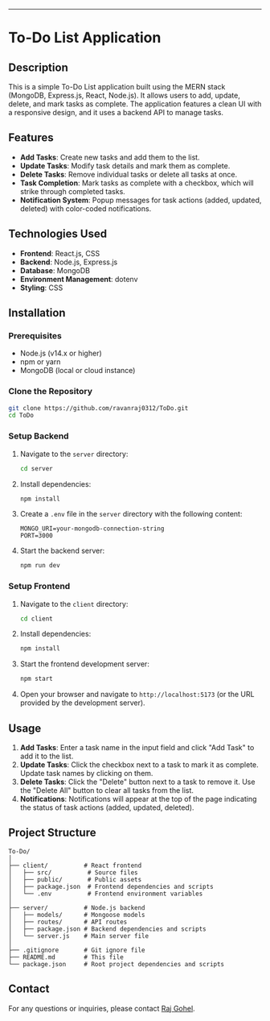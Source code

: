 ---

# To-Do List Application

## Description

This is a simple To-Do List application built using the MERN stack (MongoDB, Express.js, React, Node.js). It allows users to add, update, delete, and mark tasks as complete. The application features a clean UI with a responsive design, and it uses a backend API to manage tasks.

## Features

- **Add Tasks**: Create new tasks and add them to the list.
- **Update Tasks**: Modify task details and mark them as complete.
- **Delete Tasks**: Remove individual tasks or delete all tasks at once.
- **Task Completion**: Mark tasks as complete with a checkbox, which will strike through completed tasks.
- **Notification System**: Popup messages for task actions (added, updated, deleted) with color-coded notifications.

## Technologies Used

- **Frontend**: React.js, CSS
- **Backend**: Node.js, Express.js
- **Database**: MongoDB
- **Environment Management**: dotenv
- **Styling**: CSS

## Installation

### Prerequisites

- Node.js (v14.x or higher)
- npm or yarn
- MongoDB (local or cloud instance)

### Clone the Repository

```bash
git clone https://github.com/ravanraj0312/ToDo.git
cd ToDo
```

### Setup Backend

1. Navigate to the `server` directory:

   ```bash
   cd server
   ```

2. Install dependencies:

   ```bash
   npm install
   ```

3. Create a `.env` file in the `server` directory with the following content:

   ```env
   MONGO_URI=your-mongodb-connection-string
   PORT=3000
   ```

4. Start the backend server:

   ```bash
   npm run dev
   ```

### Setup Frontend

1. Navigate to the `client` directory:

   ```bash
   cd client
   ```

2. Install dependencies:

   ```bash
   npm install
   ```

3. Start the frontend development server:

   ```bash
   npm start
   ```

4. Open your browser and navigate to `http://localhost:5173` (or the URL provided by the development server).

## Usage

1. **Add Tasks**: Enter a task name in the input field and click "Add Task" to add it to the list.
2. **Update Tasks**: Click the checkbox next to a task to mark it as complete. Update task names by clicking on them.
3. **Delete Tasks**: Click the "Delete" button next to a task to remove it. Use the "Delete All" button to clear all tasks from the list.
4. **Notifications**: Notifications will appear at the top of the page indicating the status of task actions (added, updated, deleted).

## Project Structure

```
To-Do/
│
├── client/          # React frontend
│   ├── src/          # Source files
│   ├── public/       # Public assets
│   ├── package.json  # Frontend dependencies and scripts
│   └── .env          # Frontend environment variables
│
├── server/          # Node.js backend
│   ├── models/      # Mongoose models
│   ├── routes/      # API routes
│   ├── package.json # Backend dependencies and scripts
│   └── server.js    # Main server file
│
├── .gitignore       # Git ignore file
├── README.md        # This file
└── package.json     # Root project dependencies and scripts
```



## Contact

For any questions or inquiries, please contact [Raj Gohel](mailto:rajgohel2016@gmail.com).

